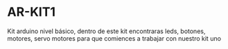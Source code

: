 # AR-KIT1
Kit arduino nivel básico, dentro de este kit encontraras leds, botones, motores, servo motores para que comiences a trabajar con nuestro kit uno
